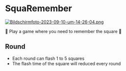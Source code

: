 # SquaRemember

[![Bildschirmfoto-2023-09-10-um-14-26-04.png](https://i.postimg.cc/9MCYYp5N/Bildschirmfoto-2023-09-10-um-14-26-04.png)](https://postimg.cc/kVYSnW5x)

🎉 Play a game where you need to remember the square 🎉

## Round

- Each round can flash 1 to 5 squares
- The flash time of the square will reduced every round